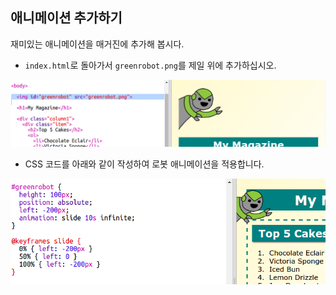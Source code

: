 ## 애니메이션 추가하기

재미있는 애니메이션을 매거진에 추가해 봅시다.

+ `index.html`로 돌아가서 `greenrobot.png`를 제일 위에 추가하십시오.

![스크린샷](images/magazine-animation-image.png)

+ CSS 코드를 아래와 같이 작성하여 로봇 애니메이션을 적용합니다.

![스크린샷](images/magazine-animation-css.png)